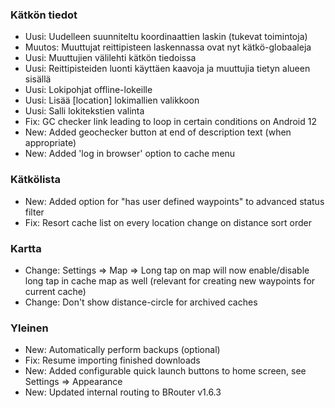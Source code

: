 ### Kätkön tiedot

- Uusi: Uudelleen suunniteltu koordinaattien laskin (tukevat toimintoja)
- Muutos: Muuttujat reittipisteen laskennassa ovat nyt kätkö-globaaleja
- Uusi: Muuttujien välilehti kätkön tiedoissa
- Uusi: Reittipisteiden luonti käyttäen kaavoja ja muuttujia tietyn alueen sisällä
- Uusi: Lokipohjat offline-lokeille
- Uusi: Lisää \[location\] lokimallien valikkoon
- Uusi: Salli lokitekstien valinta
- Fix: GC checker link leading to loop in certain conditions on Android 12
- New: Added geochecker button at end of description text (when appropriate)
- New: Added 'log in browser' option to cache menu

### Kätkölista

- New: Added option for "has user defined waypoints" to advanced status filter
- Fix: Resort cache list on every location change on distance sort order

### Kartta

- Change: Settings => Map => Long tap on map will now enable/disable long tap in cache map as well (relevant for creating new waypoints for current cache)
- Change: Don't show distance-circle for archived caches

### Yleinen

- New: Automatically perform backups (optional)
- Fix: Resume importing finished downloads
- New: Added configurable quick launch buttons to home screen, see Settings => Appearance
- New: Updated internal routing to BRouter v1.6.3
